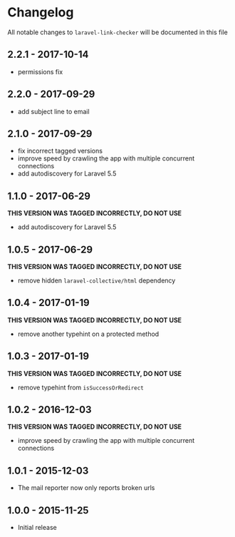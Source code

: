 # Changelog

All notable changes to `laravel-link-checker` will be documented in this file

## 2.2.1 - 2017-10-14
- permissions fix

## 2.2.0 - 2017-09-29
- add subject line to email

## 2.1.0 - 2017-09-29
- fix incorrect tagged versions
- improve speed by crawling the app with multiple concurrent connections
- add autodiscovery for Laravel 5.5

## 1.1.0 - 2017-06-29
**THIS VERSION WAS TAGGED INCORRECTLY, DO NOT USE**

- add autodiscovery for Laravel 5.5

## 1.0.5 - 2017-06-29
**THIS VERSION WAS TAGGED INCORRECTLY, DO NOT USE**
- remove hidden `laravel-collective/html` dependency 

## 1.0.4 - 2017-01-19
**THIS VERSION WAS TAGGED INCORRECTLY, DO NOT USE**

- remove another typehint on a protected method

## 1.0.3 - 2017-01-19
**THIS VERSION WAS TAGGED INCORRECTLY, DO NOT USE**

- remove typehint from `isSuccessOrRedirect`

## 1.0.2 - 2016-12-03
**THIS VERSION WAS TAGGED INCORRECTLY, DO NOT USE**

- improve speed by crawling the app with multiple concurrent connections

## 1.0.1 - 2015-12-03

- The mail reporter now only reports broken urls

## 1.0.0 - 2015-11-25

- Initial release
